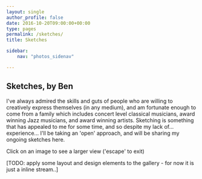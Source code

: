 ```yaml
---
layout: single
author_profile: false
date: 2016-10-20T09:00:00+00:00
type: pages
permalink: /sketches/
title: Sketches

sidebar:
    nav: "photos_sidenav"

---
```

## Sketches, by Ben

I've always admired the skills and guts of people who are willing to creatively express themselves (in any medium), and am fortunate enough to come from a family which includes concert level classical musicians, award winning Jazz musicians, and award winning artists. Sketching is something that has appealed to me for some time, and so despite my lack of... experience... I'll be taking an 'open' approach, and will be sharing my ongoing sketches here.

Click on an image to see a larger view ('escape' to exit)

[TODO: apply some layout and design elements to the gallery - for now it is just a inline stream..]

<article id="gallery"></article>

<script src="https://cdnjs.cloudflare.com/ajax/libs/jquery/3.1.0/jquery.min.js"></script>

<link rel="stylesheet" media="screen, projection" href="../assets/css/luminous-basic.min.css">

<!-- lightbox using luminous: https://github.com/imgix/luminous -->
<script type="text/javascript">
$(function() {
    console.log( "ready!" );

    var endpoint = "https://api.flickr.com/services/rest/"
    var apiKey = "4912feac8c866a2c76b84eca4bb55442";
    var photosetId = "72157671922194083";
    var extras = "url_sq,url_t,url_s,url_m,url_z,url_o";
    var method = "flickr.photosets.getPhotos";

    var request = endpoint+"?method="+method+
                "&api_key="+apiKey+
                "&photoset_id="+photosetId+
                "&extras="+extras+
                "&format=json&jsoncallback=?";
    $.getJSON(request,buildGallery);

    function buildGallery(data,result){
        if(result=="success"){
            var photos = data.photoset.photo;
            for(var i=0; i<photos.length; i++){
                $('<a href="' + photos[i].url_z + '" class="gallery_a"><img class="gallery_image" src="' + photos[i].url_s + '" ></a>').appendTo("#gallery");
            }
            loadLuminous();
        }
    }
});
</script>

<script src="../assets/js/Luminous.min.js"></script>
<script>
  function loadLuminous(){
      new LuminousGallery(document.querySelectorAll('.gallery_a'), {}, {
        caption: function(trigger) {
          return trigger.querySelector('img').getAttribute('alt');
        }
      });
  };
</script>
